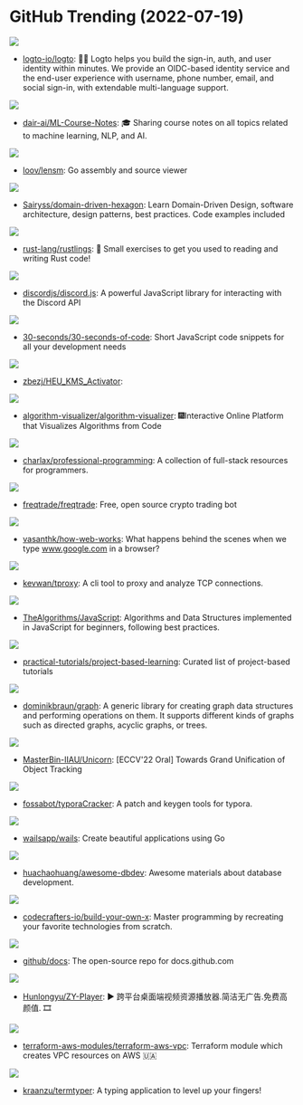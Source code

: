 # GitHub Trending (2022-07-19)

![](https://img.shields.io/badge/TypeScript-New%20713-green?style=flat-square&logo=appveyor)
- [logto-io/logto](https://github.com/logto-io/logto): 🧑‍🚀 Logto helps you build the sign-in, auth, and user identity within minutes. We provide an OIDC-based identity service and the end-user experience with username, phone number, email, and social sign-in, with extendable multi-language support.

![](https://img.shields.io/badge/none-New%20160-green?style=flat-square&logo=appveyor)
- [dair-ai/ML-Course-Notes](https://github.com/dair-ai/ML-Course-Notes): 🎓 Sharing course notes on all topics related to machine learning, NLP, and AI.

![](https://img.shields.io/badge/Go-New%20560-green?style=flat-square&logo=appveyor)
- [loov/lensm](https://github.com/loov/lensm): Go assembly and source viewer

![](https://img.shields.io/badge/TypeScript-New%20162-green?style=flat-square&logo=appveyor)
- [Sairyss/domain-driven-hexagon](https://github.com/Sairyss/domain-driven-hexagon): Learn Domain-Driven Design, software architecture, design patterns, best practices. Code examples included

![](https://img.shields.io/badge/Rust-New%20401-green?style=flat-square&logo=appveyor)
- [rust-lang/rustlings](https://github.com/rust-lang/rustlings): 🦀 Small exercises to get you used to reading and writing Rust code!

![](https://img.shields.io/badge/JavaScript-New%2071-green?style=flat-square&logo=appveyor)
- [discordjs/discord.js](https://github.com/discordjs/discord.js): A powerful JavaScript library for interacting with the Discord API

![](https://img.shields.io/badge/JavaScript-New%20188-green?style=flat-square&logo=appveyor)
- [30-seconds/30-seconds-of-code](https://github.com/30-seconds/30-seconds-of-code): Short JavaScript code snippets for all your development needs

![](https://img.shields.io/badge/none-New%2043-green?style=flat-square&logo=appveyor)
- [zbezj/HEU_KMS_Activator](https://github.com/zbezj/HEU_KMS_Activator): 

![](https://img.shields.io/badge/JavaScript-New%2099-green?style=flat-square&logo=appveyor)
- [algorithm-visualizer/algorithm-visualizer](https://github.com/algorithm-visualizer/algorithm-visualizer): 🎆Interactive Online Platform that Visualizes Algorithms from Code

![](https://img.shields.io/badge/Python-New%20277-green?style=flat-square&logo=appveyor)
- [charlax/professional-programming](https://github.com/charlax/professional-programming): A collection of full-stack resources for programmers.

![](https://img.shields.io/badge/Python-New%20143-green?style=flat-square&logo=appveyor)
- [freqtrade/freqtrade](https://github.com/freqtrade/freqtrade): Free, open source crypto trading bot

![](https://img.shields.io/badge/none-New%20122-green?style=flat-square&logo=appveyor)
- [vasanthk/how-web-works](https://github.com/vasanthk/how-web-works): What happens behind the scenes when we type www.google.com in a browser?

![](https://img.shields.io/badge/Go-New%2053-green?style=flat-square&logo=appveyor)
- [kevwan/tproxy](https://github.com/kevwan/tproxy): A cli tool to proxy and analyze TCP connections.

![](https://img.shields.io/badge/JavaScript-New%2035-green?style=flat-square&logo=appveyor)
- [TheAlgorithms/JavaScript](https://github.com/TheAlgorithms/JavaScript): Algorithms and Data Structures implemented in JavaScript for beginners, following best practices.

![](https://img.shields.io/badge/none-New%20269-green?style=flat-square&logo=appveyor)
- [practical-tutorials/project-based-learning](https://github.com/practical-tutorials/project-based-learning): Curated list of project-based tutorials

![](https://img.shields.io/badge/Go-New%2015-green?style=flat-square&logo=appveyor)
- [dominikbraun/graph](https://github.com/dominikbraun/graph): A generic library for creating graph data structures and performing operations on them. It supports different kinds of graphs such as directed graphs, acyclic graphs, or trees.

![](https://img.shields.io/badge/Python-New%20117-green?style=flat-square&logo=appveyor)
- [MasterBin-IIAU/Unicorn](https://github.com/MasterBin-IIAU/Unicorn): [ECCV'22 Oral] Towards Grand Unification of Object Tracking

![](https://img.shields.io/badge/Python-New%2085-green?style=flat-square&logo=appveyor)
- [fossabot/typoraCracker](https://github.com/fossabot/typoraCracker): A patch and keygen tools for typora.

![](https://img.shields.io/badge/Go-New%20320-green?style=flat-square&logo=appveyor)
- [wailsapp/wails](https://github.com/wailsapp/wails): Create beautiful applications using Go

![](https://img.shields.io/badge/none-New%2024-green?style=flat-square&logo=appveyor)
- [huachaohuang/awesome-dbdev](https://github.com/huachaohuang/awesome-dbdev): Awesome materials about database development.

![](https://img.shields.io/badge/none-New%20660-green?style=flat-square&logo=appveyor)
- [codecrafters-io/build-your-own-x](https://github.com/codecrafters-io/build-your-own-x): Master programming by recreating your favorite technologies from scratch.

![](https://img.shields.io/badge/JavaScript-New%2096-green?style=flat-square&logo=appveyor)
- [github/docs](https://github.com/github/docs): The open-source repo for docs.github.com

![](https://img.shields.io/badge/Vue-New%2038-green?style=flat-square&logo=appveyor)
- [Hunlongyu/ZY-Player](https://github.com/Hunlongyu/ZY-Player): ▶️ 跨平台桌面端视频资源播放器.简洁无广告.免费高颜值. 🎞

![](https://img.shields.io/badge/HCL-New%206-green?style=flat-square&logo=appveyor)
- [terraform-aws-modules/terraform-aws-vpc](https://github.com/terraform-aws-modules/terraform-aws-vpc): Terraform module which creates VPC resources on AWS 🇺🇦

![](https://img.shields.io/badge/Python-New%2050-green?style=flat-square&logo=appveyor)
- [kraanzu/termtyper](https://github.com/kraanzu/termtyper): A typing application to level up your fingers!

